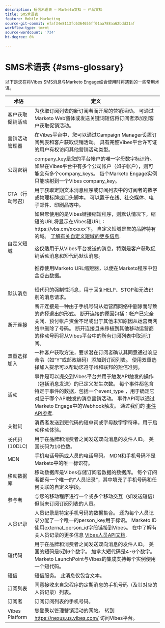 ```yaml
---
description: 短信术语表 — Marketo文档 — 产品文档
title: SMS术语表
feature: Mobile Marketing
source-git-commit: efaf34e8113fc6364655ff01aa788aa62bdd31af
workflow-type: tm+mt
source-wordcount: '734'
ht-degree: 0%

---
```


# SMS术语表 {#sms-glossary}

以下是您在将Vibes SMS消息与Marketo Engage结合使用时将遇到的一些常用术语。

<table>
<thead>
  <tr>
    <th>术语</th>
    <th>定义</th>
  </tr>
</thead>
<tbody>
  <tr>
    <td>客户获取促销活动</td>
    <td>为获取订阅列表的新订阅者而开展的营销活动。 可通过Marketo Web窗体或发送关键词短信将订阅者添加到客户获取促销活动。</td>
  </tr>
  <tr>
    <td>营销活动管理器</td>
    <td>在Vibes平台中，您可以通过Campaign Manager设置订阅列表和客户获取促销活动。 具有完整Vibes平台许可证的用户有权访问其他营销活动类型。</td>
  </tr>
  <tr>
    <td>公司密钥</td>
    <td>company_key是您的平台帐户的唯一字母数字标识符。 如果在Vibes平台中有多个公司帐户（如子帐户），则可能会有多个company_keys。 每个Marketo Engage实例只能映射到一个Vibes company_key。</td>
  </tr>
  <tr>
    <td>CTA（行动号召）</td>
    <td>用于获取定期文本消息程序或订阅列表中的订阅者的数字或物理标牌或口头脚本。 可以置于在线、社交媒体、电子邮件、印刷品等中。</td>
  </tr>
  <tr>
    <td>自定义短域</td>
    <td>如果您使用的是Vibes链接缩短程序，则默认情况下，缩短的URL将显示在Vibes短URL： https://vbs.cm/xxxxxx下。 自定义短域是您的品牌特有的域。 <a href="https://developer-platform.vibes.com/docs/creating-a-custom-short-domain">了解有关自定义短域的更多信息</a>.<p>
    这仅适用于从Vibes平台发送的消息，特别是客户获取促销活动消息和短代码默认消息。<p>
    推荐使用Marketo URL缩短器，以便在Marketo程序中包含点击数据。</td>
  </tr>
  <tr>
    <td>默认消息</td>
    <td>短代码的强制性消息，用于回复HELP、STOP和无法识别的消息请求。</td>
  </tr>
  <tr>
    <td>断开连接</td>
    <td>断开连接是一种由于手机号码从运营商网络中删除而导致的选择退出的形式。 断开连接的原因包括：帐户已完全关闭、预付帐户资金不足或出于其他未知原因从运营商网络中删除了号码。 断开连接且未移植到其他移动运营商的移动号码将从Vibes平台中的所有订阅列表中取消订阅。</td>
  </tr>
  <tr>
    <td>双重选择加入</td>
    <td>一种客户获取方法，要求潜在订阅者确认其同意通过响应命令（如“Y”或邮政编码）添加到订阅列表。 使用双重选择加入提示可以帮助您遵守州和联邦的短信准则。</td>
  </tr>
  <tr>
    <td>活动</td>
    <td>事件是可以提交到Vibes平台并用于触发API触发的操作（包括消息发送）的已定义发生次数。 每个事件都包含特定于事件的数据，包括一个event_type ，用于确定它对应于哪个API触发的消息营销活动。 事件API可以通过Marketo Engage中的Webhook触发。 通过我们的 <a href="https://developer-platform.vibes.com/reference/event-api">事件API参考</a>.</td>
  </tr>
  <tr>
    <td>关键词</td>
    <td>消费者发送到短代码的短单词或字母数字字符串，用于启动移动体验。</td>
  </tr>
  <tr>
    <td>长代码(10DLC)</td>
    <td>用于在品牌和消费者之间发送双向消息的发件人ID。 美国长码为10位数。</td>
  </tr>
  <tr>
    <td>MDN</td>
    <td>手机电话号码或人员的电话号码。 MDN和手机号码不是Marketo中的唯一标识符。</td>
  </tr>
  <tr>
    <td>移动数据库</td>
    <td>移动数据库是Vibes存储订阅者数据的数据库。 每个订阅者都有一个唯一的“人员记录”，其中填充了手机号码和任何关联的自定义字段。</td>
  </tr>
  <tr>
    <td>参与者</td>
    <td>与您的移动程序进行一个或多个移动交互（如发送短信）但尚未订阅订阅列表的人员。</td>
  </tr>
  <tr>
    <td>人员记录</td>
    <td>人员记录是特定手机号码的数据集合。 还为每个人员记录分配了一个唯一的person_key用于标识。 Marketo ID使用external_person_id字段链接到Vibes。 在中了解有关人员记录的更多信息 <a href="https://developer-platform.vibes.com/reference/person-api">Vibes人员API文档</a>.</td>
  </tr>
  <tr>
    <td>短代码</td>
    <td>用于在品牌和消费者之间发送双向消息的发件人ID。 美国的短码是5到6个数字。 加拿大短代码是4-6个数字。 Marketo LaunchPoint与Vibes的集成支持每个实例使用一个短代码。</td>
  </tr>
  <tr>
    <td>短信</td>
    <td>短信服务。 此消息仅包含文本。</td>
  </tr>
  <tr>
    <td>订阅列表</td>
    <td>同意接收来自您程序的定期消息的手机号码（及其对应的人员记录）列表。</td>
  </tr>
  <tr>
    <td>订阅者</td>
    <td>订阅订阅列表的手机号码。</td>
  </tr>
  <tr>
    <td>Vibes Platform</td>
    <td>您登录以管理营销活动的网站。 转到 <a href="https://nexus.us.vibes.com/">https://nexus.us.vibes.com/</a> 访问Vibes平台。</td>
  </tr>
</tbody>
</table>
